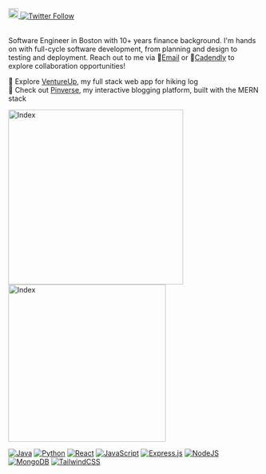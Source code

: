 <!--  previous format

[![Twitter URL](https://img.shields.io/twitter/url/https/twitter.com/HtTechx.svg?style=social&label=Follow%20%40HtTechx)](https://twitter.com/HtTechx)

<a href="https://komarev.com/ghpvc/?username=ht-l1">
  <img height=20 align="center" src="https://komarev.com/ghpvc/?username=ht-l1" />
</a>

<a href="https://www.codewars.com/users/ht-l1/badges/micro">
  <img height=20 align="center" src="https://www.codewars.com/users/ht-l1/badges/micro" />
</a>

-->

<a href="https://komarev.com/ghpvc/?username=ht-l1">
  <img height=20 src="https://komarev.com/ghpvc/?username=ht-l1" />
</a>

<a href="https://twitter.com/HtTechx" style="margin-right: 10px;">
  <img src="https://img.shields.io/twitter/url/https/twitter.com/HtTechx.svg?style=social&label=%20%40HtTechx" alt="Twitter Follow" style="vertical-align: middle; position: relative; top: -1px;" />
</a>

<br> Software Engineer in Boston with 10+ years finance background. I'm hands on with full-cycle software development, from planning and design to testing and deployment. Reach out to me via 📧<a href="mailto:ht.techx@gmail.com">Email</a> or 📅[Cadendly](https://calendly.com/hannah-linx/30min) to explore collaboration opportunities! 

🚀 Explore [VentureUp](https://ventureup-2gnp.onrender.com), my full stack web app for hiking log <br>
🚀 Check out [Pinverse](https://pinverse.netlify.app), my interactive blogging platform, built with the MERN stack <br>


<p float="left">
  <a href="https://ventureup-2gnp.onrender.com/"><img width="350" alt="Index" src="https://github.com/ht-l1/VentureUp/assets/106502799/6f38139a-4cb8-4395-a036-a36e4a0f66d1"></a>
  <a href="https://pinverse.netlify.app/"><img width="315" alt="Index" src="https://github.com/ht-l1/Pinverse/assets/106502799/f70b7faf-deb9-4772-99d0-bd0d69076956"></a>
</p>


<!--#### Tech Stacks:
https://github.com/inttter/md-badges
![Java](https://img.shields.io/badge/java-%23ED8B00.svg?style=for-the-badge&logo=openjdk&logoColor=white)-->
[![Java](https://img.shields.io/badge/Java-%23ED8B00.svg?logo=openjdk&logoColor=white)](#)
[![Python](https://img.shields.io/badge/Python-3776AB?logo=python&logoColor=fff)](#)
[![React](https://img.shields.io/badge/React-%2320232a.svg?logo=react&logoColor=%2361DAFB)](#)
[![JavaScript](https://img.shields.io/badge/JavaScript-F7DF1E?logo=javascript&logoColor=000)](#)
[![Express.js](https://img.shields.io/badge/Express.js-%23404d59.svg?logo=express&logoColor=%2361DAFB)](#)
[![NodeJS](https://img.shields.io/badge/Node.js-6DA55F?logo=node.js&logoColor=white)](#)
[![MongoDB](https://img.shields.io/badge/MongoDB-%234ea94b.svg?logo=mongodb&logoColor=white)](#)
[![TailwindCSS](https://img.shields.io/badge/Tailwind%20CSS-%2338B2AC.svg?logo=tailwind-css&logoColor=white)](#)
<!--
![Python](https://img.shields.io/badge/python-3670A0?style=for-the-badge&logo=python&logoColor=ffdd54)
![React](https://img.shields.io/badge/react-%2320232a.svg?style=for-the-badge&logo=react&logoColor=%2361DAFB)
![JavaScript](https://img.shields.io/badge/javascript-%23323330.svg?style=for-the-badge&logo=javascript&logoColor=%23F7DF1E)
![Express.js](https://img.shields.io/badge/express.js-%23404d59.svg?style=for-the-badge&logo=express&logoColor=%2361DAFB)
![NodeJS](https://img.shields.io/badge/node.js-6DA55F?style=for-the-badge&logo=node.js&logoColor=white)
![MongoDB](https://img.shields.io/badge/MongoDB-%234ea94b.svg?style=for-the-badge&logo=mongodb&logoColor=white)
![TailwindCSS](https://img.shields.io/badge/tailwindcss-%2338B2AC.svg?style=for-the-badge&logo=tailwind-css&logoColor=white)-->

<!--
#### Personal Stats: 
<a href="https://github-readme-streak-stats.herokuapp.com/?user=ht-l1&theme=radical">
  <img height=130 align="center" src="https://github-readme-streak-stats.herokuapp.com/?user=ht-l1&theme=radical" />
</a>
<a href="https://github.com/ht-l1/convoychat">
  <img height=130 align="center" src="https://github-readme-stats.vercel.app/api/top-langs?username=ht-l1&layout=compact&langs_count=8&card_width=320&theme=radical&exclude_repo=CS61B" />
</a>

<a href="https://github.com/ht-l1/github-readme-stats">
  <img height=130 align="center" src="https://github-readme-stats.vercel.app/api?username=ht-l1&show_icons=true&theme=radical&hide=stars,issues,contribs,prs" />   
</a>

</p> -->

